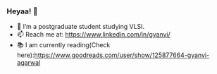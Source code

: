 ### Heyaa! 👋


- 🔭 I’m a postgraduate student studying VLSI.
- 📫 Reach me at: https://www.linkedin.com/in/gyanvi/
- 📚 I am currently reading(Check here):https://www.goodreads.com/user/show/125877664-gyanvi-agarwal


